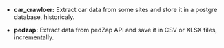 
* **car_crawloer:** Extract car data from some sites and store it in a postgre database, historicaly.

* **pedzap:** Extract data from pedZap API and save it in CSV or XLSX files, incrementally.
